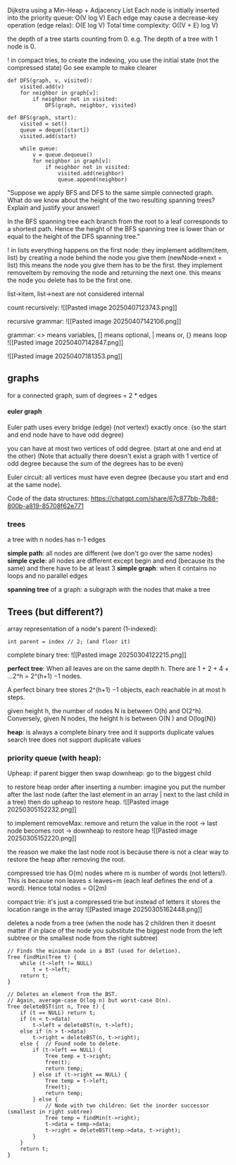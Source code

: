 Dijkstra using a Min-Heap + Adjacency List
Each node is initially inserted into the priority queue: O(V log V)
Each edge may cause a decrease-key operation (edge relax): O(E log V)
Total time complexity: O((V + E) log V)



the depth of a tree starts counting from 0. e.g. The depth of a tree with 1 node is 0.

! in compact tries, to create the indexing, you use the initial state (not the compressed state)
Go see example to make clearer

```
def DFS(graph, v, visited):
    visited.add(v)
    for neighbor in graph[v]:
        if neighbor not in visited:
            DFS(graph, neighbor, visited)
```

```
def BFS(graph, start):
    visited = set()
    queue = deque([start])
    visited.add(start)

	while queue:
        v = queue.dequeue()
        for neighbor in graph[v]:
            if neighbor not in visited:
                visited.add(neighbor)
                queue.append(neighbor)
```

"Suppose we apply BFS and DFS to the same simple connected graph. What do we know about the height of the two resulting spanning trees? Explain and justify your answer! 

In the BFS spanning tree each branch from the root to a leaf corresponds to a shortest path. Hence the height of the BFS spanning tree is lower than or equal to the height of the DFS spanning tree."

! in lists everything happens on the first node:
they implement addItem(item, list) by creating a node behind the node you give them (newNode->next = list) this means the node you give them has to be the first.
they implement removeItem by removing the node and returning the next one. this means the node you delete has to be the first one.

list->item, list->next are not considered internal

count recursively:
![[Pasted image 20250407123743.png]]


recursive grammar:
![[Pasted image 20250407142106.png]]

grammar: <> means variables, [] means optional, | means or, {} means loop
![[Pasted image 20250407142847.png]]

![[Pasted image 20250407181353.png]]

## graphs
for a connected graph, sum of degrees = 2 * edges
#### euler graph
Euler path uses every bridge (edge) (not vertex!) exactly once. (so the start and end node have to have odd degree)

you can have at most two vertices of odd degree. (start at one and end at the other)
(Note that actually there doesn't exist a graph with 1 vertice of odd degree because the sum of the degrees has to be even)

Euler circuit: all vertices must have even degree (because you start and end at the same node).


Code of the data structures:
https://chatgpt.com/share/67c877bb-7b88-800b-a819-85708f62e771

### trees
a tree with n nodes has n-1 edges


**simple path**: all nodes are different (we don't go over the same nodes)
**simple cycle**: all nodes are different except begin and end (because its the same) and there have to be at least 3 
**simple graph**: when it contains no loops and no parallel edges

**spanning tree** of a graph: a subgraph with the nodes that make a tree

## Trees (but different?)

array representation of a node's parent (1-indexed):
```
int parent = index // 2; (and floor it)
```

complete binary tree: ![[Pasted image 20250304122215.png]]

**perfect tree**: When all leaves are on the same depth h. There are 1 + 2 + 4 + ...2^h = 2^(h+1) −1 nodes.


A perfect binary tree stores 2^(h+1) −1 objects, each reachable in at most h steps.

given height h, the number of nodes N is between O(h) and O(2^h).  
Conversely, given N nodes, the height h is between O(N ) and O(log(N))

**heap**: is always a complete binary tree and it supports duplicate values
search tree does not support duplicate values

### priority queue (with heap): 

Upheap: if parent bigger then swap
downheap: go to the biggest child

to restore heap order after inserting a number: imagine you put the number after the last node (after the last element in an array | next to the last child in a tree) then do upheap to restore heap.
![[Pasted image 20250305152232.png]]

to implement removeMax: remove and return the value in the root -> last node becomes root -> downheap to restore heap
![[Pasted image 20250305152220.png]]

the reason we make the last node root is because there is not a clear way to restore the heap after removing the root.

compressed trie has O(m) nodes where m is number of words (not letters!). This is because non leaves ≤ leaves=m (each  leaf defines the end of a word). Hence total nodes = O(2m)

compact trie: it's just a compressed trie but instead of letters it stores the location range in the array
![[Pasted image 20250305162448.png]]

deletes a node from a tree (when the node has 2 children then it doesnt matter if in place of the node you substitute the biggest node from the left subtree or the smallest node from the right subtree)
```
// Finds the minimum node in a BST (used for deletion).
Tree findMin(Tree t) {
    while (t->left != NULL)
        t = t->left;
    return t;
}

// Deletes an element from the BST.
// Again, average-case O(log n) but worst-case O(n).
Tree deleteBST(int n, Tree t) {
    if (t == NULL) return t;
    if (n < t->data)
        t->left = deleteBST(n, t->left);
    else if (n > t->data)
        t->right = deleteBST(n, t->right);
    else {  // Found node to delete.
        if (t->left == NULL) {
            Tree temp = t->right;
            free(t);
            return temp;
        } else if (t->right == NULL) {
            Tree temp = t->left;
            free(t);
            return temp;
        } else {
            // Node with two children: Get the inorder successor (smallest in right subtree)
            Tree temp = findMin(t->right);
            t->data = temp->data;
            t->right = deleteBST(temp->data, t->right);
        }
    }
    return t;
}
```